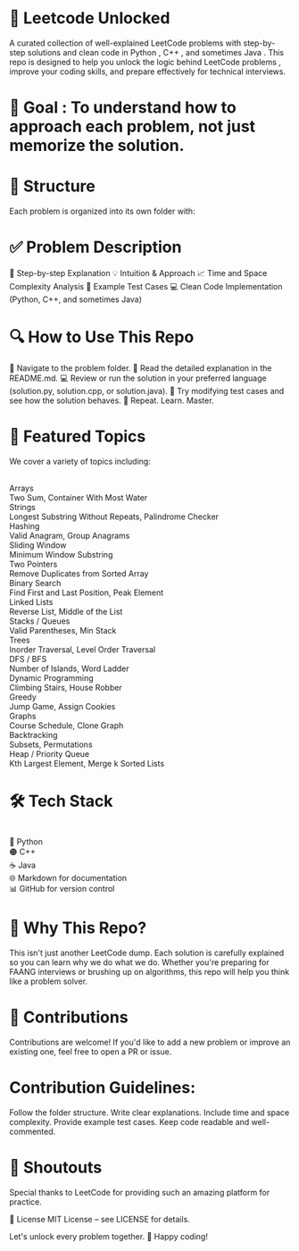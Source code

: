 # 🚀 Leetcode Unlocked
A curated collection of well-explained LeetCode problems with step-by-step solutions and clean code in Python , C++ , and sometimes Java . This repo is designed to help you unlock the logic behind LeetCode problems , improve your coding skills, and prepare effectively for technical interviews.

# 🎯 Goal : To understand how to approach each problem, not just memorize the solution.

# 📁 Structure
Each problem is organized into its own folder with:

# ✅ Problem Description
🧠 Step-by-step Explanation
💡 Intuition & Approach
📈 Time and Space Complexity Analysis
🧪 Example Test Cases
💻 Clean Code Implementation (Python, C++, and sometimes Java)

# 🔍 How to Use This Repo
📂 Navigate to the problem folder.
📖 Read the detailed explanation in the README.md.
💻 Review or run the solution in your preferred language (solution.py, solution.cpp, or solution.java).
🧪 Try modifying test cases and see how the solution behaves.
🔄 Repeat. Learn. Master.

# 🧩 Featured Topics
We cover a variety of topics including:

<br>Arrays
<br>Two Sum, Container With Most Water
<br>Strings
<br>Longest Substring Without Repeats, Palindrome Checker
<br>Hashing
<br>Valid Anagram, Group Anagrams
<br>Sliding Window
<br>Minimum Window Substring
<br>Two Pointers
<br>Remove Duplicates from Sorted Array
<br>Binary Search
<br>Find First and Last Position, Peak Element
<br>Linked Lists
<br>Reverse List, Middle of the List
<br>Stacks / Queues
<br>Valid Parentheses, Min Stack
<br>Trees
<br>Inorder Traversal, Level Order Traversal
<br>DFS / BFS
<br>Number of Islands, Word Ladder
<br>Dynamic Programming
<br>Climbing Stairs, House Robber
<br>Greedy
<br>Jump Game, Assign Cookies
<br>Graphs
<br>Course Schedule, Clone Graph
<br>Backtracking
<br>Subsets, Permutations
<br>Heap / Priority Queue
<br>Kth Largest Element, Merge k Sorted Lists

# 🛠️ Tech Stack
<br>🐍 Python
<br>🟠 C++ 
<br>☕ Java 
<br>🌐 Markdown for documentation
<br>📊 GitHub for version control

# 🌟 Why This Repo?
This isn't just another LeetCode dump. Each solution is carefully explained so you can learn why we do what we do. Whether you're preparing for FAANG interviews or brushing up on algorithms, this repo will help you think like a problem solver.

# 🙌 Contributions
Contributions are welcome! If you'd like to add a new problem or improve an existing one, feel free to open a PR or issue.

# Contribution Guidelines:
Follow the folder structure.
Write clear explanations.
Include time and space complexity.
Provide example test cases.
Keep code readable and well-commented.

# 📢 Shoutouts
Special thanks to LeetCode for providing such an amazing platform for practice.


📝 License
MIT License – see LICENSE for details.

Let's unlock every problem together. 💪
Happy coding!
